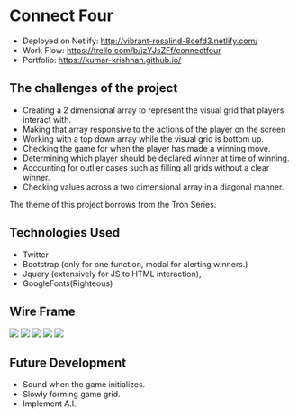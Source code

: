 # Connect Four

* Deployed on Netlify: http://vibrant-rosalind-8cefd3.netlify.com/
* Work Flow: https://trello.com/b/jzYJsZFf/connectfour
* Portfolio: https://kumar-krishnan.github.io/

## The challenges of the project
  - Creating a 2 dimensional array to represent the visual grid that players interact with.
  - Making that array responsive to the actions of the player on the screen
  - Working with a top down array while the visual grid is bottom up.
  - Checking the game for when the player has made a winning move.
  - Determining which player should be declared winner at time of winning.
  - Accounting for outlier cases such as filling all grids without a clear winner. 
  - Checking values across a two dimensional array in a diagonal manner.
  
  
 The theme of this project borrows from the Tron Series.
 
## Technologies Used   
* Twitter 
* Bootstrap (only for one function, modal for alerting winners.)
* Jquery (extensively for JS to HTML interaction), 
* GoogleFonts(Righteous)
  
   
## Wire Frame

 ![](https://i.imgur.com/DKeuU0C.jpg)
 ![](https://i.imgur.com/3qbxS9v.jpg)
 ![](https://i.imgur.com/E3XwPtE.jpg)
 ![](https://i.imgur.com/VEGsMGg.jpg)
 ![](https://i.imgur.com/KXriu7W.jpg)

## Future Development
* Sound when the game initializes.
* Slowly forming game grid.
* Implement A.I.
 
